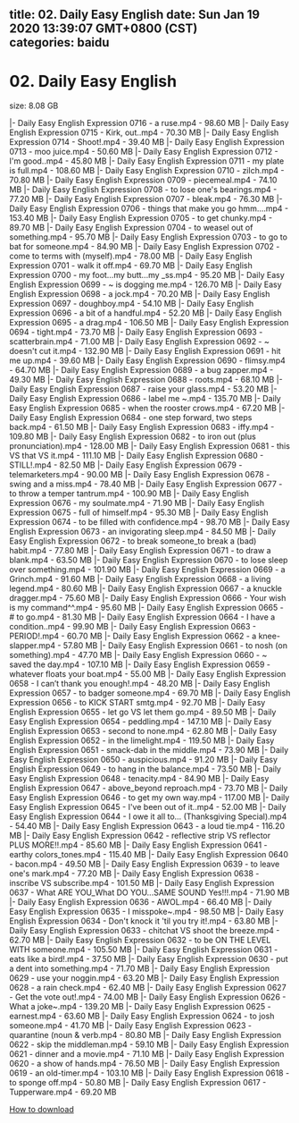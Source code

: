 
title: 02. Daily Easy English
date: Sun Jan 19 2020 13:39:07 GMT+0800 (CST)    
categories: baidu
---

# 02. Daily Easy English
size: 8.08 GB
 
 
|- Daily Easy English Expression 0716 - a ruse.mp4 - 98.60 MB
|- Daily Easy English Expression 0715 - Kirk, out..mp4 - 70.30 MB
|- Daily Easy English Expression 0714 - Shoot!.mp4 - 39.40 MB
|- Daily Easy English Expression 0713 - moo juice.mp4 - 50.60 MB
|- Daily Easy English Expression 0712 - I'm good..mp4 - 45.80 MB
|- Daily Easy English Expression 0711 - my plate is full.mp4 - 108.60 MB
|- Daily Easy English Expression 0710 - zilch.mp4 - 70.80 MB
|- Daily Easy English Expression 0709 - piecemeal.mp4 - 74.10 MB
|- Daily Easy English Expression 0708 - to lose one's bearings.mp4 - 77.20 MB
|- Daily Easy English Expression 0707 - bleak.mp4 - 76.30 MB
|- Daily Easy English Expression 0706 - things that make you go hmm....mp4 - 153.40 MB
|- Daily Easy English Expression 0705 - to get chunky.mp4 - 89.70 MB
|- Daily Easy English Expression 0704 - to weasel out of something.mp4 - 95.70 MB
|- Daily Easy English Expression 0703 - to go to bat for someone.mp4 - 84.90 MB
|- Daily Easy English Expression 0702 - come to terms with (myself).mp4 - 78.00 MB
|- Daily Easy English Expression 0701 - walk it off.mp4 - 69.70 MB
|- Daily Easy English Expression 0700 - my foot…my butt...my _ss.mp4 - 95.20 MB
|- Daily Easy English Expression 0699 - ~ is dogging me.mp4 - 126.70 MB
|- Daily Easy English Expression 0698 - a jock.mp4 - 70.20 MB
|- Daily Easy English Expression 0697 - doughboy.mp4 - 54.10 MB
|- Daily Easy English Expression 0696 - a bit of a handful.mp4 - 52.20 MB
|- Daily Easy English Expression 0695 - a drag.mp4 - 106.50 MB
|- Daily Easy English Expression 0694 - tight.mp4 - 73.70 MB
|- Daily Easy English Expression 0693 - scatterbrain.mp4 - 71.00 MB
|- Daily Easy English Expression 0692 - ~ doesn't cut it.mp4 - 132.90 MB
|- Daily Easy English Expression 0691 - hit me up.mp4 - 39.60 MB
|- Daily Easy English Expression 0690 - flimsy.mp4 - 64.70 MB
|- Daily Easy English Expression 0689 - a bug zapper.mp4 - 49.30 MB
|- Daily Easy English Expression 0688 - roots.mp4 - 68.10 MB
|- Daily Easy English Expression 0687 - raise your glass.mp4 - 53.20 MB
|- Daily Easy English Expression 0686 - label me ~.mp4 - 135.70 MB
|- Daily Easy English Expression 0685 - when the rooster crows.mp4 - 67.20 MB
|- Daily Easy English Expression 0684 - one step forward, two steps back.mp4 - 61.50 MB
|- Daily Easy English Expression 0683 - iffy.mp4 - 109.80 MB
|- Daily Easy English Expression 0682 - to iron out (plus pronunciation).mp4 - 128.00 MB
|- Daily Easy English Expression 0681 - this VS that VS it.mp4 - 111.10 MB
|- Daily Easy English Expression 0680 - STILL!.mp4 - 82.50 MB
|- Daily Easy English Expression 0679 - telemarketers.mp4 - 90.00 MB
|- Daily Easy English Expression 0678 - swing and a miss.mp4 - 78.40 MB
|- Daily Easy English Expression 0677 - to throw a temper tantrum.mp4 - 100.90 MB
|- Daily Easy English Expression 0676 - my soulmate.mp4 - 71.90 MB
|- Daily Easy English Expression 0675 - full of himself.mp4 - 95.30 MB
|- Daily Easy English Expression 0674 - to be filled with confidence.mp4 - 98.70 MB
|- Daily Easy English Expression 0673 - an invigorating sleep.mp4 - 84.50 MB
|- Daily Easy English Expression 0672 - to break someone_to break a (bad) habit.mp4 - 77.80 MB
|- Daily Easy English Expression 0671 - to draw a blank.mp4 - 63.50 MB
|- Daily Easy English Expression 0670 - to lose sleep over something.mp4 - 101.90 MB
|- Daily Easy English Expression 0669 - a Grinch.mp4 - 91.60 MB
|- Daily Easy English Expression 0668 - a living legend.mp4 - 80.60 MB
|- Daily Easy English Expression 0667 - a knuckle dragger.mp4 - 75.60 MB
|- Daily Easy English Expression 0666 - Your wish is my command^^.mp4 - 95.60 MB
|- Daily Easy English Expression 0665 - # to go.mp4 - 81.30 MB
|- Daily Easy English Expression 0664 - I have a condition..mp4 - 99.90 MB
|- Daily Easy English Expression 0663 - PERIOD!.mp4 - 60.70 MB
|- Daily Easy English Expression 0662 - a knee-slapper.mp4 - 57.80 MB
|- Daily Easy English Expression 0661 - to nosh (on something).mp4 - 47.70 MB
|- Daily Easy English Expression 0660 - ~ saved the day.mp4 - 107.10 MB
|- Daily Easy English Expression 0659 - whatever floats your boat.mp4 - 55.00 MB
|- Daily Easy English Expression 0658 - I can’t thank you enough!.mp4 - 48.20 MB
|- Daily Easy English Expression 0657 - to badger someone.mp4 - 69.70 MB
|- Daily Easy English Expression 0656 - to KICK START smtg.mp4 - 92.70 MB
|- Daily Easy English Expression 0655 - let go VS let them go.mp4 - 89.50 MB
|- Daily Easy English Expression 0654 - peddling.mp4 - 147.10 MB
|- Daily Easy English Expression 0653 - second to none.mp4 - 62.80 MB
|- Daily Easy English Expression 0652 - in the limelight.mp4 - 119.50 MB
|- Daily Easy English Expression 0651 - smack-dab in the middle.mp4 - 73.90 MB
|- Daily Easy English Expression 0650 - auspicious.mp4 - 91.20 MB
|- Daily Easy English Expression 0649 - to hang in the balance.mp4 - 73.50 MB
|- Daily Easy English Expression 0648 - tenacity.mp4 - 84.90 MB
|- Daily Easy English Expression 0647 - above_beyond reproach.mp4 - 73.70 MB
|- Daily Easy English Expression 0646 - to get my own way.mp4 - 117.00 MB
|- Daily Easy English Expression 0645 - I've been out of it..mp4 - 52.00 MB
|- Daily Easy English Expression 0644 - I owe it all to… (Thanksgiving Special).mp4 - 54.40 MB
|- Daily Easy English Expression 0643 - a loud tie.mp4 - 116.20 MB
|- Daily Easy English Expression 0642 - reflective strip VS reflector PLUS MORE!!.mp4 - 85.60 MB
|- Daily Easy English Expression 0641 - earthy colors_tones.mp4 - 115.40 MB
|- Daily Easy English Expression 0640 - bacon.mp4 - 49.50 MB
|- Daily Easy English Expression 0639 - to leave one's mark.mp4 - 77.20 MB
|- Daily Easy English Expression 0638 - inscribe VS subscribe.mp4 - 101.50 MB
|- Daily Easy English Expression 0637 - What ARE YOU_What DO YOU...SAME SOUND Yes!!!.mp4 - 71.90 MB
|- Daily Easy English Expression 0636 - AWOL.mp4 - 66.40 MB
|- Daily Easy English Expression 0635 - I misspoke~.mp4 - 98.50 MB
|- Daily Easy English Expression 0634 - Don't knock it 'til you try it!.mp4 - 63.80 MB
|- Daily Easy English Expression 0633 - chitchat VS shoot the breeze.mp4 - 62.70 MB
|- Daily Easy English Expression 0632 - to be ON THE LEVEL WITH someone.mp4 - 105.50 MB
|- Daily Easy English Expression 0631 - eats like a bird!.mp4 - 37.50 MB
|- Daily Easy English Expression 0630 - put a dent into something.mp4 - 71.70 MB
|- Daily Easy English Expression 0629 - use your noggin.mp4 - 63.20 MB
|- Daily Easy English Expression 0628 - a rain check.mp4 - 62.40 MB
|- Daily Easy English Expression 0627 - Get the vote out!.mp4 - 74.00 MB
|- Daily Easy English Expression 0626 - What a joke~.mp4 - 139.20 MB
|- Daily Easy English Expression 0625 - earnest.mp4 - 63.60 MB
|- Daily Easy English Expression 0624 - to josh someone.mp4 - 41.70 MB
|- Daily Easy English Expression 0623 - quarantine (noun & verb.mp4 - 80.80 MB
|- Daily Easy English Expression 0622 - skip the middleman.mp4 - 59.10 MB
|- Daily Easy English Expression 0621 - dinner and a movie.mp4 - 71.10 MB
|- Daily Easy English Expression 0620 - a show of hands.mp4 - 76.50 MB
|- Daily Easy English Expression 0619 - an old-timer.mp4 - 103.10 MB
|- Daily Easy English Expression 0618 - to sponge off.mp4 - 50.80 MB
|- Daily Easy English Expression 0617 - Tupperware.mp4 - 69.20 MB

[How to download](https://bpcam.bemobtrk.com/go/2ceec3aa-1ca2-46d6-b9ff-aaa5c184517c?jno=1961)